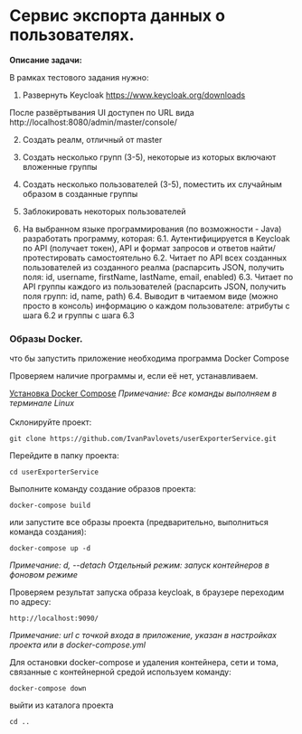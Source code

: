 # Сервис экспорта данных о пользователях.

**Описание задачи:**

В рамках тестового задания нужно:
1. Развернуть Keycloak
   https://www.keycloak.org/downloads

После развёртывания UI доступен по URL вида http://localhost:8080/admin/master/console/

2. Создать реалм, отличный от master
3. Создать несколько групп (3-5), некоторые из которых включают вложенные группы
4. Создать несколько пользователей (3-5), поместить их случайным образом в созданные группы
5. Заблокировать некоторых пользователей

6. На выбранном языке программирования (по возможности - Java) разработать программу, которая:
   6.1. Аутентифицируется в Keycloak по API (получает токен), API и формат запросов и ответов найти/протестировать самостоятельно
   6.2. Читает по API всех созданных пользователей из созданного реалма (распарсить JSON, получить поля: id, username, firstName, lastName, email, enabled)
   6.3. Читает по API группы каждого из пользователей (распарсить JSON, получить поля групп: id, name, path)
   6.4. Выводит в читаемом виде (можно просто в консоль) информацию о каждом пользователе: атрибуты с шага 6.2 и группы с шага 6.3


### Образы Docker.

что бы запустить приложение необходима программа Docker Compose

Проверяем наличие программы и, если её нет, устанавливаем.

[Установка Docker Compose](https://github.com/IvanPavlovets/userExporterService/blob/master/01_installation/INSTALLATION.md)
_Примечание: Все команды выполняем в терминале Linux_<br>
<br>
Склонируйте проект:
```
git clone https://github.com/IvanPavlovets/userExporterService.git
```
Перейдите в папку проекта:
```
cd userExporterService
```
Выполните команду создание образов проекта:
```
docker-compose build
```
или запустите все образы проекта (предварительно, выполниться команда создания):
```
docker-compose up -d
```
_Примечание: d, --detach Отдельный режим: запуск контейнеров в фоновом режиме_

Проверяем результат запуска образа keycloak, в браузере переходим по адресу:
```
http://localhost:9090/
```
_Примечание: url с точкой входа в приложение, указан в настройках проекта или в docker-compose.yml_

Для остановки docker-compose и удаления контейнера, сети и тома,
   связанные с контейнерной средой используем команду:
```
docker-compose down
```

выйти из каталога проекта
```
cd ..
```